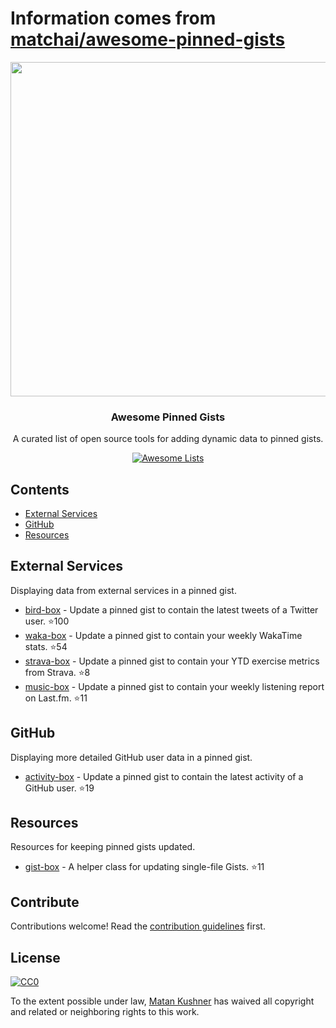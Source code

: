 # Information comes from [matchai/awesome-pinned-gists](https://github.com/matchai/awesome-pinned-gists)
<p align="center">
  <img src="https://user-images.githubusercontent.com/4658208/57482610-14f64480-7273-11e9-862e-80d9fe332311.png" width="535">
  <h3 align="center">Awesome Pinned Gists</h3>
  <p align="center">A curated list of open source tools for adding dynamic data to pinned gists.<p>
  <p align="center">
    <a href="https://awesome.re"><img src="https://awesome.re/badge.svg" alt="Awesome Lists"></a>
  </p>
</p>

## Contents

- [External Services](#external-services)
- [GitHub](#github)
- [Resources](#resources)

## External Services

Displaying data from external services in a pinned gist.

- [bird-box](https://github.com/matchai/bird-box) - Update a pinned gist to contain the latest tweets of a Twitter user. :star:100
- [waka-box](https://github.com/matchai/waka-box) - Update a pinned gist to contain your weekly WakaTime stats. :star:54
- [strava-box](https://github.com/JohnPhamous/strava-box) - Update a pinned gist to contain your YTD exercise metrics from Strava. :star:8
- [music-box](https://github.com/jacc/music-box) - Update a pinned gist to contain your weekly listening report on Last.fm. :star:11

## GitHub

Displaying more detailed GitHub user data in a pinned gist.

- [activity-box](https://github.com/JasonEtco/activity-box) - Update a pinned gist to contain the latest activity of a GitHub user. :star:19

## Resources

Resources for keeping pinned gists updated.

- [gist-box](https://github.com/JasonEtco/gist-box) - A helper class for updating single-file Gists. :star:11

## Contribute

Contributions welcome! Read the [contribution guidelines](contributing.md) first.

## License

[![CC0](http://mirrors.creativecommons.org/presskit/buttons/88x31/svg/cc-zero.svg)](http://creativecommons.org/publicdomain/zero/1.0)

To the extent possible under law, [Matan Kushner](https://github.com/matchai) has waived all copyright and
related or neighboring rights to this work.

